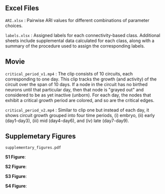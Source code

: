 ## Excel Files

`ARI.xlsx` : Pairwise ARI values for different combinations of parameter choices.

`labels.xlsx` : Assigned labels for each connectivity-based class. Additional sheets include supplemental data calculated for each class, along with a summary of the procedure used to assign the corresponding labels.

## Movie

`critical_period_v1.mp4` : The clip consists of 10 circuits, each corresponding to one day. This clip tracks the growth (and activity) of the circuit over the span of 10 days. If a node in the circuit has no birthed neurons until that particular day, then that node is "grayed out" and considered to be as yet inactive (unborn). For each day, the nodes that exhibit a critical growth period are colored, and so are the critical edges.

`critical_period_v2.mp4` : Similar to clip one but instead of each day, it shows circuit growth grouped into four time periods, (i) embryo, (ii) early (day1-day3), (iii) mid (day4-day6), and (iv) late (day7-day9).

## Supplemetary Figures

`supplementary_figures.pdf`

**S1 Figure**:

**S2 Figure**:

**S3 Figure**:

**S4 Figure**:
